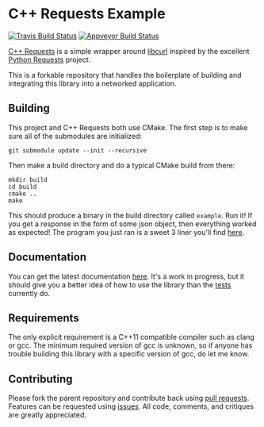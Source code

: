 # C++ Requests Example

[![Travis Build Status](https://travis-ci.org/whoshuu/cpr-example.svg?branch=master)](https://travis-ci.org/whoshuu/cpr-example) [![Appveyor Build Status](https://ci.appveyor.com/api/projects/status/l7c4yti84r9i87ys?svg=true)](https://ci.appveyor.com/project/whoshuu/cpr-example)

[C++ Requests](https://github.com/whoshuu/cpr) is a simple wrapper around [libcurl](http://curl.haxx.se/libcurl) inspired by the excellent [Python Requests](https://github.com/kennethreitz/requests) project.

This is a forkable repository that handles the boilerplate of building and integrating this library into a networked application.

## Building

This project and C++ Requests both use CMake. The first step is to make sure all of the submodules are initialized:

```
git submodule update --init --recursive
```

Then make a build directory and do a typical CMake build from there:

```
mkdir build
cd build
cmake ..
make
```

This should produce a binary in the build directory called `example`. Run it! If you get a response in the form of some json object, then everything worked as expected! The program you just ran is a sweet 3 liner you'll find [here](https://github.com/whoshuu/cpr-example/blob/master/example.cpp).

## Documentation

You can get the latest documentation [here](https://whoshuu.github.io/cpr). It's a work in progress, but it should give you a better idea of how to use the library than the [tests](https://github.com/whoshuu/cpr/tree/master/test) currently do.

## Requirements

The only explicit requirement is a C++11 compatible compiler such as clang or gcc. The minimum required version of gcc is unknown, so if anyone has trouble building this library with a specific version of gcc, do let me know.

## Contributing

Please fork the parent repository and contribute back using [pull requests](https://github.com/whoshuu/cpr/pulls). Features can be requested using [issues](https://github.com/whoshuu/cpr/issues). All code, comments, and critiques are greatly appreciated.
